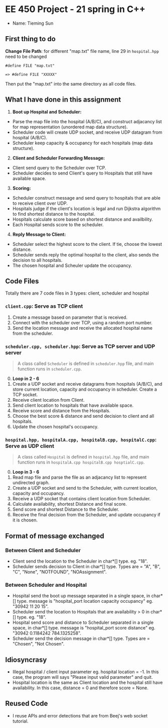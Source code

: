 # EE 450 Project - 21 spring in C++ 

* Name: Tieming Sun

## First thing to do 
**Change File Path**: for different "map.txt" file name, line 29 in `hospital.hpp` need to be changed 
```
#define FILE "map.txt"

=> #define FILE "XXXXX"
```
Then put the "map.txt" into the same directory as all code files.


## What I have done in this assignment


1. **Boot up Hospital and Scheduler:**
* Parse the map file into the hospital (A/B/C), and construct adjacancy list for map representation (unordered map data structure).
* Scheduler code will create UDP socket, and receive UDP datagram from hospital (A/B/C).
* Scheduler keep capacity & occupancy for each hospitals (map data structure).

2. **Client and Scheduler Forwarding Message:**
* Client send query to the Scheduler over TCP.
* Scheduler decides to send Client's query to Hospitals that still have available space.

3. **Scoring:**
* Scheduler construct message and send query to hospitals that are able to receive client over UDP.
* Hospitals judge if the client's location is legal and run Dijkstra algorithm to find shortest distance to the hospital.
* Hospitals calculate score based on shortest distance and availbility.
* Each Hospital sends score to the scheduler.

4. **Reply Message to Client:**
* Scheduler select the highest score to the client. If tie, choose the lowest distance.
* Scheduler sends reply the optimal hospital to the client, also sends the decision to all hospitals.
* The chosen hospital and Scheuler update the occupancy.

## Code Files
Totally there are 7 code files in 3 types: client, scheduler and hospital

### **`client.cpp`: Serve as TCP client**
1. Create a message based on parameter that is received.
2. Connect with the scheduler over TCP, using a random port number.
3. Send the location message and receive the allocated hospital name from the scheduler.

### **`scheduler.cpp, scheduler.hpp`: Serve as TCP server and UDP server**

> A class called `Scheduler` is defined in `scheduler.hpp` file, and main function runs in `scheduler.cpp`.

0. **Loop in 2 - 6** 
1. Create a UDP socket and receive datagrams from hospitals (A/B/C), and store current location, capacity and occupancy in scheduler. Create a TCP socket. 
2. Receive client location from Client.
3. Send client location to hospitals that have available space.
4. Receive score and distance from the Hospitals.
5. Choose the best score & distance and send decision to client and all hospitals.
6. Update the chosen hospital's occupancy.

### `hospital.hpp, hospitalA.cpp, hospitalB.cpp, hospitalC.cpp`: Serve as UDP client

> A class called `Hospital` is defined in `hospital.hpp` file, and main function runs in `hospitalA.cpp hospitalB.cpp hosptialC.cpp`.

0. **Loop in 3 - 6**
1. Read map file and parse the file as an adjacancy list to represent undirected graph.
2. Create a UDP socket and send to the Scheduler, with current location, capacity and occupancy.
3. Receive a UDP socket that contains client location from Scheduler.
4. Calculate availability, shortest Distance and final score.
5. Send score and shortest Distance to the Scheduler.
6. Receive the final decision from the Scheduler, and update occupancy if it is chosen.


## Format of message exchanged

### Between Client and Scheduler

* Client send the location to the Scheduler in char*[] type. eg. "18".
* Scheduler sends decision to Client in char*[] type. Types are = "A", "B", "C", "None", "NOTFOUND", "NOAssignment".

### Between Scheduler and Hospital

* Hospital send the boot up message separated in a single space, in char*[] type. message is "hospital_port location capacity occupancy" eg. "30942 11 20 15".
* Scheduler send the location to Hospitals that are availability > 0 in char*[] type. eg. "18".
* Hospital send score and distance to Scheduler separated in a single space, in char*[] type. message is "hospital_port score distance" eg. "30942 0.1184242 784.1325258".
* Scheduler send the decision message in char*[] type. Types are = "Chosen", "Not Chosen".

## Idiosyncrasy

* Illegal hospital / client input parameter eg. hospital location = -1. In this case, the program will says "Please input valid parameter" and quit.
* Hospital location is the same as Client location and the hospital still have availability. In this case, distance = 0 and therefore score = None. 


## Reused Code

* I reuse APIs and error detections that are from Beej's web socket tutorial.


